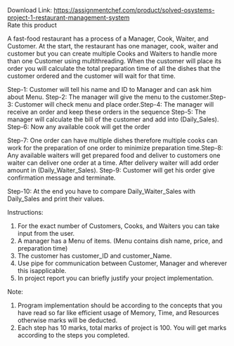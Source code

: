 Download Link: https://assignmentchef.com/product/solved-osystems-project-1-restaurant-management-system
<br>
<span class="kksr-muted">Rate this product</span>

A fast-food restaurant has a process of a Manager, Cook, Waiter, and Customer. At the start, the restaurant has one manager, cook, waiter and customer but you can create multiple Cooks and Waiters to handle more than one Customer using multithreading. When the customer will place its order you will calculate the total preparation time of all the dishes that the customer ordered and the customer will wait for that time.

Step-1: Customer will tell his name and ID to Manager and can ask him about Menu. Step-2: The manager will give the menu to the customer.Step-3: Customer will check menu and place order.Step-4: The manager will receive an order and keep these orders in the sequence Step-5: The manager will calculate the bill of the customer and add into (Daily_Sales). Step-6: Now any available cook will get the order

Step-7: One order can have multiple dishes therefore multiple cooks can work for the preparation of one order to minimize preparation time.Step-8: Any available waiters will get prepared food and deliver to customers one waiter can deliver one order at a time. After delivery waiter will add order amount in (Daily_Waiter_Sales). Step-9: Customer will get his order give confirmation message and terminate.

Step-10: At the end you have to compare Daily_Waiter_Sales with Daily_Sales and print their values.

Instructions:

<ol>

 <li>For the exact number of Customers, Cooks, and Waiters you can take input from the user.</li>

 <li>A manager has a Menu of items. (Menu contains dish name, price, and preparation time)</li>

 <li>The customer has customer_ID and customer_Name.</li>

 <li>Use pipe for communication between Customer, Manager and wherever this isapplicable.</li>

 <li>In project report you can briefly justify your project implementation.</li>

</ol>

Note:

<ol>

 <li>Program implementation should be according to the concepts that you have read so far like efficient usage of Memory, Time, and Resources otherwise marks will be deducted.</li>

 <li>Each step has 10 marks, total marks of project is 100. You will get marks according to the steps you completed.</li>